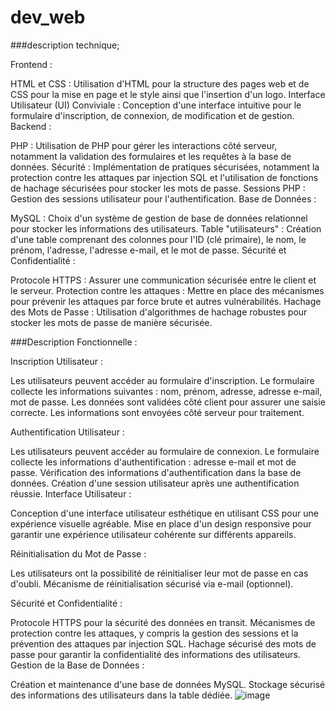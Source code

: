 # dev_web
###description technique;

Frontend :

HTML et CSS : Utilisation d'HTML pour la structure des pages web et de CSS pour la mise en page et le style ainsi que l'insertion d'un logo.
Interface Utilisateur (UI) Conviviale : Conception d'une interface intuitive pour le formulaire d'inscription, de connexion, de modification et de gestion.
Backend :

PHP : Utilisation de PHP pour gérer les interactions côté serveur, notamment la validation des formulaires et les requêtes à la base de données.
Sécurité : Implémentation de pratiques sécurisées, notamment la protection contre les attaques par injection SQL et l'utilisation de fonctions de hachage sécurisées pour stocker les mots de passe.
Sessions PHP : Gestion des sessions utilisateur pour l'authentification.
Base de Données :

MySQL : Choix d'un système de gestion de base de données relationnel pour stocker les informations des utilisateurs.
Table "utilisateurs" : Création d'une table comprenant des colonnes pour l'ID (clé primaire), le nom, le prénom, l'adresse, l'adresse e-mail, et le mot de passe.
Sécurité et Confidentialité :

Protocole HTTPS : Assurer une communication sécurisée entre le client et le serveur.
Protection contre les attaques : Mettre en place des mécanismes pour prévenir les attaques par force brute et autres vulnérabilités.
Hachage des Mots de Passe : Utilisation d'algorithmes de hachage robustes pour stocker les mots de passe de manière sécurisée.

###Description Fonctionnelle :

Inscription Utilisateur :

Les utilisateurs peuvent accéder au formulaire d'inscription.
Le formulaire collecte les informations suivantes : nom, prénom, adresse, adresse e-mail, mot de passe.
Les données sont validées côté client pour assurer une saisie correcte.
Les informations sont envoyées côté serveur pour traitement.

Authentification Utilisateur :

Les utilisateurs peuvent accéder au formulaire de connexion.
Le formulaire collecte les informations d'authentification : adresse e-mail et mot de passe.
Vérification des informations d'authentification dans la base de données.
Création d'une session utilisateur après une authentification réussie.
Interface Utilisateur :

Conception d'une interface utilisateur esthétique en utilisant CSS pour une expérience visuelle agréable.
Mise en place d'un design responsive pour garantir une expérience utilisateur cohérente sur différents appareils.

Réinitialisation du Mot de Passe :

Les utilisateurs ont la possibilité de réinitialiser leur mot de passe en cas d'oubli.
Mécanisme de réinitialisation sécurisé via e-mail (optionnel).

Sécurité et Confidentialité :

Protocole HTTPS pour la sécurité des données en transit.
Mécanismes de protection contre les attaques, y compris la gestion des sessions et la prévention des attaques par injection SQL.
Hachage sécurisé des mots de passe pour garantir la confidentialité des informations des utilisateurs.
Gestion de la Base de Données :

Création et maintenance d'une base de données MySQL.
Stockage sécurisé des informations des utilisateurs dans la table dédiée.
![image](https://github.com/kreos2801/dev_web/assets/145690838/f288af2a-74f3-4f96-8a31-28332ec34b0f)
